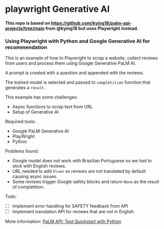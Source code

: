 # playwright Generative AI

#### This repo is based on https://github.com/kying18/palm-api-projects/tree/main from @kying18 but uses Playwright instead.

### Using Playwright with Python and Google Generative AI for recommendation 

This is an example of how to Playwright to scrap a website, collect reviews from users and process them using
Google Generative PaLM AI. 

A prompt is created with a question and appended with the reviews. 

The trained model is selected and passed to `completition` function that generates a `result`.

This example has some challenges:
- Async functions to scrap text from URL
- Setup of Generative AI

Required tools:
- Google PaLM Generative AI
- PlayWright
- Python

Problems found:
- Google model does not work with Brazilian Portuguese so we had to stick with English reviews.
- URL needed to add `hl=en` so reviews are not translated by default causing async issues.
- Some reviews trigger Google safety blocks and return `None` as the result of completition. 

Todo:
- [ ] Implement error handling for SAFETY feedback from API 
- [ ] Implement translation API for reviews that are not in English

More information:
[PaLM API: Text Quickstart with Python
](https://developers.generativeai.google/tutorials/text_quickstart?authuser=3)